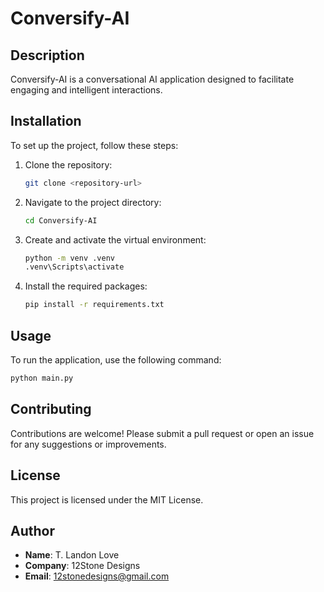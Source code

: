 # Conversify-AI

## Description

Conversify-AI is a conversational AI application designed to facilitate engaging and intelligent interactions.

## Installation

To set up the project, follow these steps:

1. Clone the repository:

   ```bash
   git clone <repository-url>
   ```

2. Navigate to the project directory:

   ```bash
   cd Conversify-AI
   ```

3. Create and activate the virtual environment:

   ```bash
   python -m venv .venv
   .venv\Scripts\activate
   ```

4. Install the required packages:

   ```bash
   pip install -r requirements.txt
   ```

## Usage

To run the application, use the following command:

```bash
python main.py
```

## Contributing

Contributions are welcome! Please submit a pull request or open an issue for any suggestions or improvements.

## License

This project is licensed under the MIT License.

## Author

- **Name**: T. Landon Love
- **Company**: 12Stone Designs
- **Email**: [12stonedesigns@gmail.com](mailto:12stonedesigns@gmail.com)
